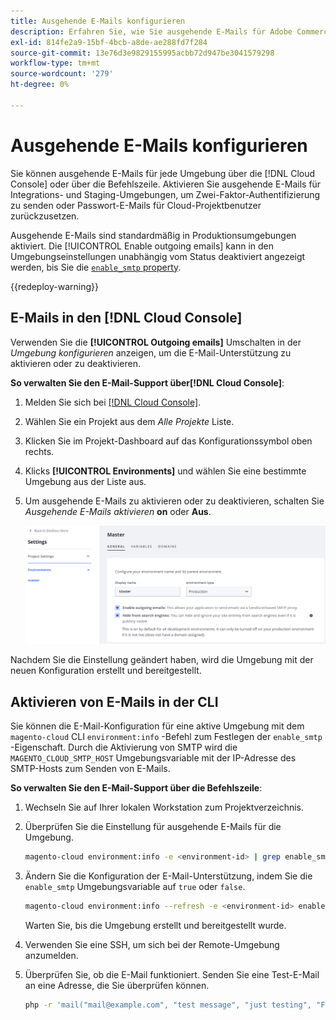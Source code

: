 ```yaml
---
title: Ausgehende E-Mails konfigurieren
description: Erfahren Sie, wie Sie ausgehende E-Mails für Adobe Commerce in der Cloud-Infrastruktur aktivieren.
exl-id: 814fe2a9-15bf-4bcb-a8de-ae288fd7f284
source-git-commit: 13e76d3e9829155995acbb72d947be3041579298
workflow-type: tm+mt
source-wordcount: '279'
ht-degree: 0%

---
```


# Ausgehende E-Mails konfigurieren

Sie können ausgehende E-Mails für jede Umgebung über die [!DNL Cloud Console] oder über die Befehlszeile. Aktivieren Sie ausgehende E-Mails für Integrations- und Staging-Umgebungen, um Zwei-Faktor-Authentifizierung zu senden oder Passwort-E-Mails für Cloud-Projektbenutzer zurückzusetzen.

Ausgehende E-Mails sind standardmäßig in Produktionsumgebungen aktiviert. Die [!UICONTROL Enable outgoing emails] kann in den Umgebungseinstellungen unabhängig vom Status deaktiviert angezeigt werden, bis Sie die [`enable_smtp` property](#enable-emails-in-the-cli).

{{redeploy-warning}}

## E-Mails in den [!DNL Cloud Console]

Verwenden Sie die **[!UICONTROL Outgoing emails]** Umschalten in der _Umgebung konfigurieren_ anzeigen, um die E-Mail-Unterstützung zu aktivieren oder zu deaktivieren.

**So verwalten Sie den E-Mail-Support über[!DNL Cloud Console]**:

1. Melden Sie sich bei [[!DNL Cloud Console]](https://console.adobecommerce.com).
1. Wählen Sie ein Projekt aus dem _Alle Projekte_ Liste.
1. Klicken Sie im Projekt-Dashboard auf das Konfigurationssymbol oben rechts.
1. Klicks **[!UICONTROL Environments]** und wählen Sie eine bestimmte Umgebung aus der Liste aus.
1. Um ausgehende E-Mails zu aktivieren oder zu deaktivieren, schalten Sie _Ausgehende E-Mails aktivieren_ **on** oder **Aus**.

   ![Ausgehende E-Mail-Konfiguration aktivieren](../../assets/outgoing-emails.png)

Nachdem Sie die Einstellung geändert haben, wird die Umgebung mit der neuen Konfiguration erstellt und bereitgestellt.

## Aktivieren von E-Mails in der CLI

Sie können die E-Mail-Konfiguration für eine aktive Umgebung mit dem `magento-cloud` CLI `environment:info` -Befehl zum Festlegen der `enable_smtp` -Eigenschaft. Durch die Aktivierung von SMTP wird die `MAGENTO_CLOUD_SMTP_HOST` Umgebungsvariable mit der IP-Adresse des SMTP-Hosts zum Senden von E-Mails.

**So verwalten Sie den E-Mail-Support über die Befehlszeile**:

1. Wechseln Sie auf Ihrer lokalen Workstation zum Projektverzeichnis.

1. Überprüfen Sie die Einstellung für ausgehende E-Mails für die Umgebung.

   ```bash
   magento-cloud environment:info -e <environment-id> | grep enable_smtp
   ```

1. Ändern Sie die Konfiguration der E-Mail-Unterstützung, indem Sie die `enable_smtp` Umgebungsvariable auf `true` oder `false`.

   ```bash
   magento-cloud environment:info --refresh -e <environment-id> enable_smtp true
   ```

   Warten Sie, bis die Umgebung erstellt und bereitgestellt wurde.

1. Verwenden Sie eine SSH, um sich bei der Remote-Umgebung anzumelden.

1. Überprüfen Sie, ob die E-Mail funktioniert. Senden Sie eine Test-E-Mail an eine Adresse, die Sie überprüfen können.

   ```bash
   php -r 'mail("mail@example.com", "test message", "just testing", "From: tester@example.com");'
   ```
